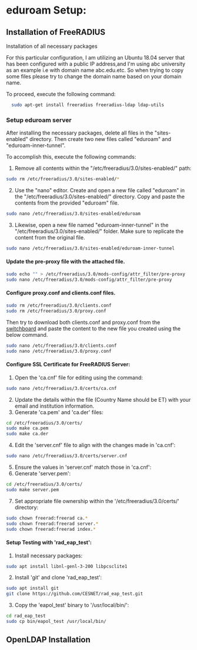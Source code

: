 
# eduroam Setup:



## Installation of FreeRADIUS

Installation of all necessary packages

For this particular configuration, I am utilizing an Ubuntu 18.04 server that has been configured with a public IP address,and I'm using abc university as an example i.e with domain name abc.edu.etc. So when trying to copy some files please try to change the domain name based on your domain name.

To proceed, execute the following command:
```bash
  sudo apt-get install freeradius freeradius-ldap ldap-utils
```
### Setup eduroam server
After installing the necessary packages, delete all files in the "sites-enabled" directory. Then create two new files called "eduroam" and "eduroam-inner-tunnel".

To accomplish this, execute the following commands:

1. Remove all contents within the "/etc/freeradius/3.0/sites-enabled/" path:
```bash
sudo rm /etc/freeradius/3.0/sites-enabled/*
```
2. Use the "nano" editor. Create and open a new file called "eduroam" in the "/etc/freeradius/3.0/sites-enabled/" directory. Copy and paste the contents from the provided "eduroam" file.

```bash
sudo nano /etc/freeradius/3.0/sites-enabled/eduroam
```
3. Likewise, open a new file named "eduroam-inner-tunnel" in the "/etc/freeradius/3.0/sites-enabled/" folder. Make sure to replicate the content from the original file.


```bash
sudo nano /etc/freeradius/3.0/sites-enabled/eduroam-inner-tunnel
```

#### Update the pre-proxy file with the attached file. 
```bash
sudo echo "" > /etc/freeradius/3.0/mods-config/attr_filter/pre-proxy
sudo nano /etc/freeradius/3.0/mods-config/attr_filter/pre-proxy
```
#### Configure proxy.conf and clients.conf files.
```bash
sudo rm /etc/freeradius/3.0/clients.conf
sudo rm /etc/freeradius/3.0/proxy.conf
```

Then try to download both clients.conf and proxy.conf from the [switchboard](https://switchboard.eduroam.africa/) and paste the content to the new file you created using the below command.
```bash
sudo nano /etc/freeradius/3.0/clients.conf
sudo nano /etc/freeradius/3.0/proxy.conf
```

#### Configure SSL Certificate for FreeRADIUS Server:
1. Open the 'ca.cnf' file for editing using the command:

```bash
sudo nano /etc/freeradius/3.0/certs/ca.cnf
```
2. Update the details within the file (Country Name should be ET) with your email and institution information.
3. Generate 'ca.pem' and 'ca.der' files:

```bash
cd /etc/freeradius/3.0/certs/
sudo make ca.pem
sudo make ca.der
```
4. Edit the 'server.cnf' file to align with the changes made in 'ca.cnf':

```bash
sudo nano /etc/freeradius/3.0/certs/server.cnf
```
5. Ensure the values in 'server.cnf' match those in 'ca.cnf':
6. Generate 'server.pem':

```bash
cd /etc/freeradius/3.0/certs/
sudo make server.pem
```
7. Set appropriate file ownership within the '/etc/freeradius/3.0/certs/' directory:

```bash
sudo chown freerad:freerad ca.*
sudo chown freerad:freerad server.*
sudo chown freerad:freerad index.*
```

#### Setup Testing with 'rad_eap_test':
1. Install necessary packages:

```bash
sudo apt install libnl-genl-3-200 libpcsclite1
```
2. Install 'git' and clone 'rad_eap_test':

```bash
sudo apt install git
git clone https://github.com/CESNET/rad_eap_test.git
```
3. Copy the 'eapol_test' binary to '/usr/local/bin/':
```bash
cd rad_eap_test
sudo cp bin/eapol_test /usr/local/bin/
```

## OpenLDAP Installation

